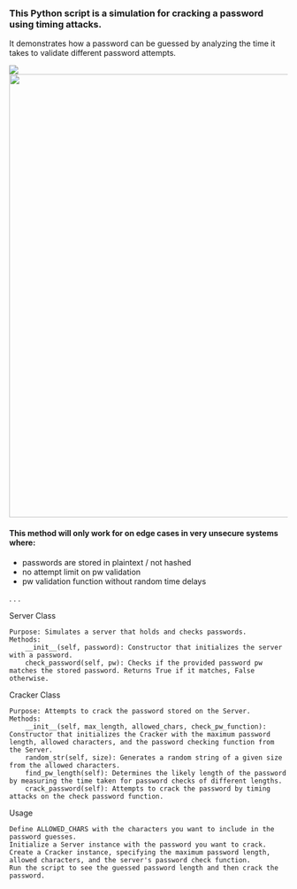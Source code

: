### This Python script is a simulation for cracking a password using timing attacks.
It demonstrates how a password can be guessed by analyzing the time it takes to validate different password attempts.

<img src="https://github.com/Triksheim/Timing-attack-bruteforce-cracker/assets/59808763/aaa3ac53-b5f9-4199-977b-9159a378bcbc" >
<img src="https://github.com/Triksheim/Timing-attack-bruteforce-cracker/assets/59808763/c15cc371-2a3f-4123-88ae-35836aa25755" width="800, height=400" >

#### This method will only work for on edge cases in very unsecure systems where:
  - passwords are stored in plaintext / not hashed
  - no attempt limit on pw validation
  - pw validation function without random time delays


.
.
.



Server Class

    Purpose: Simulates a server that holds and checks passwords.
    Methods:
        __init__(self, password): Constructor that initializes the server with a password.
        check_password(self, pw): Checks if the provided password pw matches the stored password. Returns True if it matches, False otherwise.

Cracker Class

    Purpose: Attempts to crack the password stored on the Server.
    Methods:
        __init__(self, max_length, allowed_chars, check_pw_function): Constructor that initializes the Cracker with the maximum password length, allowed characters, and the password checking function from the Server.
        random_str(self, size): Generates a random string of a given size from the allowed characters.
        find_pw_length(self): Determines the likely length of the password by measuring the time taken for password checks of different lengths.
        crack_password(self): Attempts to crack the password by timing attacks on the check password function.

Usage

    Define ALLOWED_CHARS with the characters you want to include in the password guesses.
    Initialize a Server instance with the password you want to crack.
    Create a Cracker instance, specifying the maximum password length, allowed characters, and the server's password check function.
    Run the script to see the guessed password length and then crack the password.
